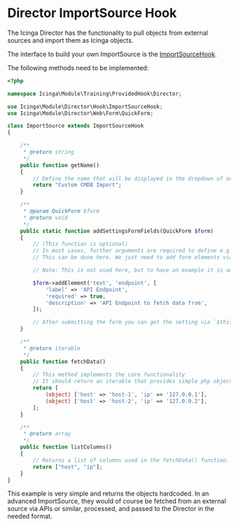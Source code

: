 # Director ImportSource Hook

The Icinga Director has the functionality to pull objects from external sources and import them as Icinga objects.

The interface to build your own ImportSource is the [ImportSourceHook](https://github.com/Icinga/icingaweb2-module-director/blob/master/library/Director/Hook/ImportSourceHook.php).

The following methods need to be implemented:

```php
<?php

namespace Icinga\Module\Training\ProvidedHook\Director;

use Icinga\Module\Director\Hook\ImportSourceHook;
use Icinga\Module\Director\Web\Form\QuickForm;

class ImportSource extends ImportSourceHook
{

    /**
     * @return string
     */
    public function getName()
    {
        // Define the name that will be displayed in the dropdown of available ImportSources
        return "Custom CMDB Import";
    }

    /**
     * @param QuickForm $form
     * @return void
     */
    public static function addSettingsFormFields(QuickForm $form)
    {
        // (This function is optional)
        // In most cases, further arguments are required to define e.g. URLs of an API, auth, etc.
        // This can be done here. We just need to add form elements via the Icinga Director QuickForm

        // Note: This is not used here, but to have an example it is added to the code

        $form->addElement('text', 'endpoint', [
            'label' => 'API Endpoint',
            'required' => true,
            'description' => 'API Endpoint to fetch data from',
        ]);

        // After submitting the form you can get the setting via `$this->('endpoint');`
    }

    /**
     * @return iterable
     */
    public function fetchData()
    {
        // This method implements the core functionality
        // It should return an iterable that provides simple php objects with public properties as columns. (e.g. `(object) ['foo' => 'bar'])`
        return [
            (object) ['host' => 'host-1', 'ip' => '127.0.0.1'],
            (object) ['host' => 'host-2', 'ip' => '127.0.0.2'],
        ];
    }

    /**
     * @return array
     */
    public function listColumns()
    {
        // Returns a list of columns used in the fetchData() function.
        return ["host", "ip"];
    }
}
```

This example is very simple and returns the objects hardcoded. In an advanced ImportSource, they would of course be fetched from an external source via APIs or similar, processed, and passed to the Director in the needed format.
